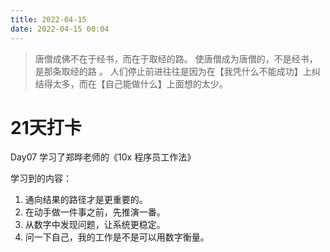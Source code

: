 ```yaml
---
title: 2022-04-15
date: 2022-04-15 00:04
---
```

> 唐僧成佛不在于经书，而在于取经的路。
> 使唐僧成为唐僧的，不是经书，是那条取经的路 。
> 人们停止前进往往是因为在【我凭什么不能成功】上纠结得太多，而在【自己能做什么】上面想的太少。 ​ 

# 21天打卡
Day07
学习了郑晔老师的《10x 程序员工作法》

学习到的内容：
1. 通向结果的路径才是更重要的。
2. 在动手做一件事之前，先推演一番。
3. 从数字中发现问题，让系统更稳定。
4. 问一下自己，我的工作是不是可以用数字衡量。